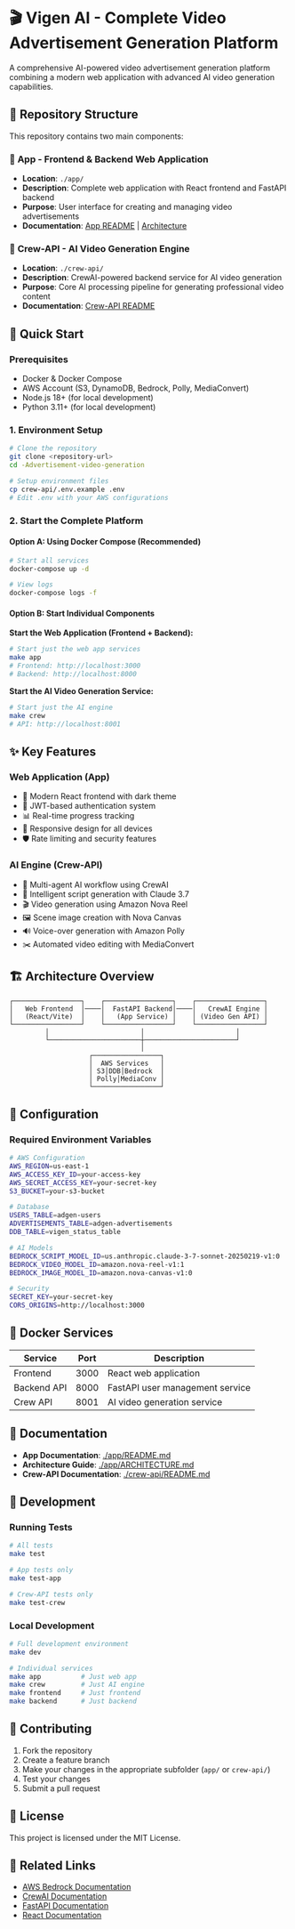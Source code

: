 # 🎬 Vigen AI - Complete Video Advertisement Generation Platform

A comprehensive AI-powered video advertisement generation platform combining a modern web application with advanced AI video generation capabilities.

## 📁 Repository Structure

This repository contains two main components:

### 🎨 **App** - Frontend & Backend Web Application
- **Location**: `./app/`
- **Description**: Complete web application with React frontend and FastAPI backend
- **Purpose**: User interface for creating and managing video advertisements
- **Documentation**: [App README](./app/README.md) | [Architecture](./app/ARCHITECTURE.md)

### 🤖 **Crew-API** - AI Video Generation Engine  
- **Location**: `./crew-api/`
- **Description**: CrewAI-powered backend service for AI video generation
- **Purpose**: Core AI processing pipeline for generating professional video content
- **Documentation**: [Crew-API README](./crew-api/README.md)

## 🚀 Quick Start

### Prerequisites
- Docker & Docker Compose
- AWS Account (S3, DynamoDB, Bedrock, Polly, MediaConvert)
- Node.js 18+ (for local development)
- Python 3.11+ (for local development)

### 1. Environment Setup

```bash
# Clone the repository
git clone <repository-url>
cd -Advertisement-video-generation

# Setup environment files
cp crew-api/.env.example .env
# Edit .env with your AWS configurations
```

### 2. Start the Complete Platform

#### Option A: Using Docker Compose (Recommended)
```bash
# Start all services
docker-compose up -d

# View logs
docker-compose logs -f
```

#### Option B: Start Individual Components

**Start the Web Application (Frontend + Backend):**
```bash
# Start just the web app services
make app
# Frontend: http://localhost:3000
# Backend: http://localhost:8000
```

**Start the AI Video Generation Service:**
```bash
# Start just the AI engine
make crew
# API: http://localhost:8001
```

## ✨ Key Features

### Web Application (App)
- 🎯 Modern React frontend with dark theme
- 🔐 JWT-based authentication system  
- 📊 Real-time progress tracking
- 🎨 Responsive design for all devices
- 🛡️ Rate limiting and security features

### AI Engine (Crew-API)
- 🤖 Multi-agent AI workflow using CrewAI
- 📝 Intelligent script generation with Claude 3.7
- 🎬 Video generation using Amazon Nova Reel
- 🖼️ Scene image creation with Nova Canvas
- 🔊 Voice-over generation with Amazon Polly
- ✂️ Automated video editing with MediaConvert

## 🏗️ Architecture Overview

```
┌─────────────────┐    ┌─────────────────┐    ┌─────────────────┐
│   Web Frontend  │────│  FastAPI Backend│────│   CrewAI Engine │
│   (React/Vite)  │    │   (App Service) │    │ (Video Gen API) │
└─────────────────┘    └─────────────────┘    └─────────────────┘
         │                       │                       │
         └───────────────────────┼───────────────────────┘
                                 │
                    ┌─────────────────┐
                    │  AWS Services   │
                    │ S3│DDB│Bedrock  │
                    │ Polly│MediaConv │
                    └─────────────────┘
```

## 🔧 Configuration

### Required Environment Variables

```bash
# AWS Configuration
AWS_REGION=us-east-1
AWS_ACCESS_KEY_ID=your-access-key
AWS_SECRET_ACCESS_KEY=your-secret-key
S3_BUCKET=your-s3-bucket

# Database
USERS_TABLE=adgen-users
ADVERTISEMENTS_TABLE=adgen-advertisements
DDB_TABLE=vigen_status_table

# AI Models
BEDROCK_SCRIPT_MODEL_ID=us.anthropic.claude-3-7-sonnet-20250219-v1:0
BEDROCK_VIDEO_MODEL_ID=amazon.nova-reel-v1:1
BEDROCK_IMAGE_MODEL_ID=amazon.nova-canvas-v1:0

# Security
SECRET_KEY=your-secret-key
CORS_ORIGINS=http://localhost:3000
```

## 🐳 Docker Services

| Service | Port | Description |
|---------|------|-------------|
| Frontend | 3000 | React web application |
| Backend API | 8000 | FastAPI user management service |
| Crew API | 8001 | AI video generation service |

## 📖 Documentation

- **App Documentation**: [./app/README.md](./app/README.md)
- **Architecture Guide**: [./app/ARCHITECTURE.md](./app/ARCHITECTURE.md)  
- **Crew-API Documentation**: [./crew-api/README.md](./crew-api/README.md)

## 🧪 Development

### Running Tests
```bash
# All tests
make test

# App tests only
make test-app

# Crew-API tests only  
make test-crew
```

### Local Development
```bash
# Full development environment
make dev

# Individual services
make app          # Just web app
make crew         # Just AI engine
make frontend     # Just frontend
make backend      # Just backend
```

## 🤝 Contributing

1. Fork the repository
2. Create a feature branch
3. Make your changes in the appropriate subfolder (`app/` or `crew-api/`)
4. Test your changes
5. Submit a pull request

## 📄 License

This project is licensed under the MIT License.

## 🔗 Related Links

- [AWS Bedrock Documentation](https://docs.aws.amazon.com/bedrock/)
- [CrewAI Documentation](https://docs.crewai.com/)
- [FastAPI Documentation](https://fastapi.tiangolo.com/)
- [React Documentation](https://react.dev/)